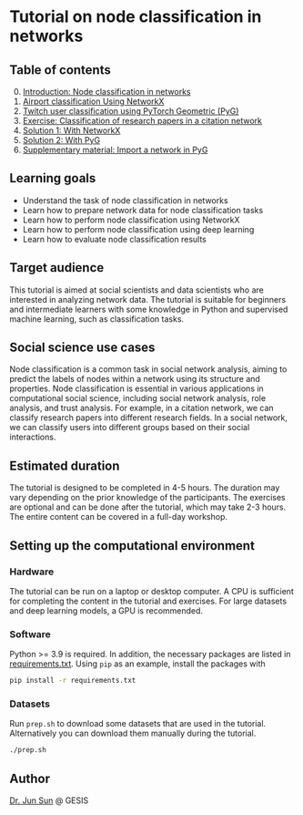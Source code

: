 # Tutorial on node classification in networks

## Table of contents

0. [Introduction: Node classification in networks](introduction.md)
1. [Airport classification Using NetworkX](classification-nx-airports.ipynb)
2. [Twitch user classification using PyTorch Geometric (PyG)](classification-dl-twitch.ipynb)
3. [Exercise: Classification of research papers in a citation network](exercise.md)
4. [Solution 1: With NetworkX](classification-nx-cora.ipynb)
5. [Solution 2: With PyG](classification-dl-cora.ipynb)
6. [Supplementary material: Import a network in PyG](supplementary.ipynb)

## Learning goals

* Understand the task of node classification in networks
* Learn how to prepare network data for node classification tasks
* Learn how to perform node classification using NetworkX
* Learn how to perform node classification using deep learning
* Learn how to evaluate node classification results

## Target audience

This tutorial is aimed at social scientists and data scientists who are interested in analyzing network data. The tutorial is suitable for beginners and intermediate learners
with some knowledge in Python and supervised machine learning, such as classification tasks.

## Social science use cases

Node classification is a common task in social network analysis, aiming to predict the labels of nodes within a network using its structure and properties. Node classification is essential in various applications in computational social science, including social network analysis, role analysis, and trust analysis.
For example, in a citation network, we can classify research papers into different research fields. In a social network, we can classify users into different groups based on their social interactions.

## Estimated duration

The tutorial is designed to be completed in 4-5 hours. The duration may vary depending on the prior knowledge of the participants.
The exercises are optional and can be done after the tutorial, which may take 2-3 hours.
The entire content can be covered in a full-day workshop.

## Setting up the computational environment

### Hardware
The tutorial can be run on a laptop or desktop computer.
A CPU is sufficient for completing the content in the tutorial and exercises.
For large datasets and deep learning models, a GPU is recommended.

### Software
Python >= 3.9 is required. In addition, the necessary packages are listed in [requirements.txt](requirements.txt). Using `pip` as an example, install the packages with

```sh
pip install -r requirements.txt
```

### Datasets
Run `prep.sh` to download some datasets that are used in the tutorial. Alternatively you can download them manually during the tutorial.

```sh
./prep.sh
```

## Author
[Dr. Jun Sun](https://github.com/yfiua) @ GESIS
